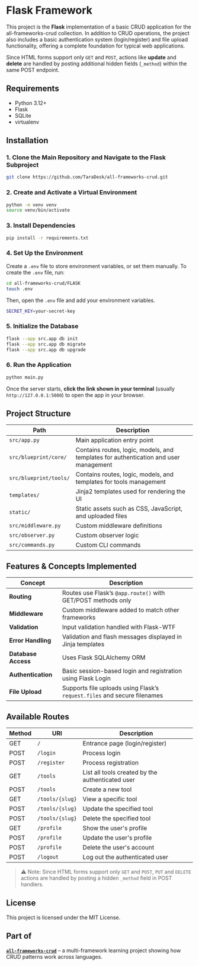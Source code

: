 # Flask Framework 

This project is the **Flask** implementation of a basic CRUD application for the all-frameworks-crud collection. In addition to CRUD operations, the project also includes a basic authentication system (login/register) and file upload functionality, offering a complete foundation for typical web applications.

Since HTML forms support only `GET` and `POST`, actions like **update** and **delete** are handled by posting additional hidden fields (`_method`) within the same POST endpoint.

## Requirements

- Python 3.12+
- Flask
- SQLite
- virtualenv

## Installation

### 1. Clone the Main Repository and Navigate to the Flask Subproject

```bash
git clone https://github.com/TaraDesk/all-frameworks-crud.git
```

### 2. Create and Activate a Virtual Environment

```bash
python -m venv venv
source venv/bin/activate
```

### 3. Install Dependencies

```bash
pip install -r requirements.txt
```

### 4. Set Up the Environment

Create a `.env` file to store environment variables, or set them manually. To create the `.env` file, run:

```bash
cd all-frameworks-crud/FLASK
touch .env
```

Then, open the `.env` file and add your environment variables.

```bash
SECRET_KEY=your-secret-key
```

### 5. Initialize the Database

```bash
flask --app src.app db init
flask --app src.app db migrate
flask --app src.app db upgrade
```
### 6. Run the Application

```bash
python main.py
```
Once the server starts, **click the link shown in your terminal** (usually `http://127.0.0.1:5000`) to open the app in your browser.

## Project Structure

| Path                   | Description                                                                          |
| ---------------------- | ------------------------------------------------------------------------------------ |
| `src/app.py`           | Main application entry point                                                         |
| `src/blueprint/core/`  | Contains routes, logic, models, and templates for authentication and user management |
| `src/blueprint/tools/` | Contains routes, logic, models, and templates for tools management                   |
| `templates/`           | Jinja2 templates used for rendering the UI                                           |
| `static/`              | Static assets such as CSS, JavaScript, and uploaded files                            |
| `src/middleware.py`    | Custom middleware definitions                                                        |
| `src/observer.py`      | Custom observer logic                                                                |
| `src/commands.py`      | Custom CLI commands                                                                  |

## Features & Concepts Implemented

| Concept             | Description                                                               |
| ------------------- | ------------------------------------------------------------------------- |
| **Routing**         | Routes use Flask’s `@app.route()` with GET/POST methods only              |
| **Middleware**      | Custom middleware added to match other frameworks |
| **Validation**      | Input validation handled with Flask-WTF               |
| **Error Handling**  | Validation and flash messages displayed in Jinja templates                |
| **Database Access** | Uses Flask SQLAlchemy ORM                                                       |
| **Authentication**  | Basic session-based login and registration using Flask Login                                |
| **File Upload**     | Supports file uploads using Flask’s `request.files` and secure filenames  |

## Available Routes

| Method  | URI               | Description                                        |
|---------|-------------------|----------------------------------------------------|
| GET     | `/`               | Entrance page (login/register)                    |
| POST    | `/login`          | Process login                                     |
| POST    | `/register`       | Process registration                              |
| GET     | `/tools`          | List all tools created by the authenticated user  |
| POST    | `/tools`          | Create a new tool                                 |
| GET     | `/tools/{slug}`   | View a specific tool                              |
| POST    | `/tools/{slug}`   | Update the specified tool                         |
| POST  | `/tools/{slug}`   | Delete the specified tool                         |
| GET     | `/profile`        | Show the user's profile                           |
| POST    | `/profile`        | Update the user's profile                         |
| POST  | `/profile`        | Delete the user's account                         |
| POST    | `/logout`         | Log out the authenticated user                   |

> ⚠️ Note: Since HTML forms support only `GET` and `POST`, `PUT` and `DELETE` actions are handled by posting a hidden `_method` field in POST handlers.

## License

This project is licensed under the MIT License.

## Part of

**[`all-frameworks-crud`](https://github.com/TaraDesk/all-frameworks-crud)** – a multi-framework learning project showing how CRUD patterns work across languages.
